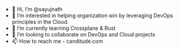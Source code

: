- 👋 Hi, I’m @sayujnath
- 👀 I’m interested in helping organization win by leveraging DevOps principles in the Cloud.
- 🌱 I’m currently learning Crossplane & Rust
- 💞️ I’m looking to collaborate on DevOps and Cloud projects
- 📫 How to reach me - canditude.com

<!---
sayujnath/sayujnath is a ✨ special ✨ repository because its `README.md` (this file) appears on your GitHub profile.
You can click the Preview link to take a look at your changes.
--->
